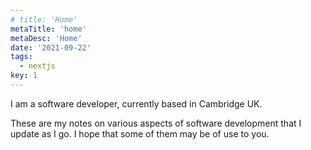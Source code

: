```yaml
---
# title: 'Home'
metaTitle: 'home'
metaDesc: 'Home'
date: '2021-09-22'
tags:
  - nextjs
key: 1
---
```


I am a software developer, currently based in Cambridge UK.

These are my notes on various aspects of software development that I update as I go. I hope that some of them may be of use to you.
